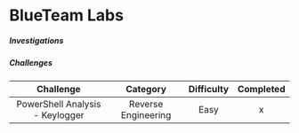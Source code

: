 # BlueTeam Labs
##### Investigations

##### Challenges
| Challenge | Category | Difficulty | Completed |
| :---: | :---: | :---: | :---: |
| PowerShell Analysis - Keylogger | Reverse Engineering | Easy | x |
